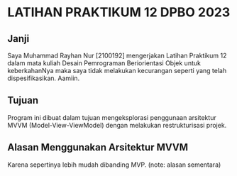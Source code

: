 # LATIHAN PRAKTIKUM 12 DPBO 2023

## Janji
Saya Muhammad Rayhan Nur [2100192] mengerjakan Latihan Praktikum 12 dalam mata kuliah Desain Pemrograman Beriorientasi Objek untuk keberkahanNya maka saya tidak melakukan kecurangan seperti yang telah dispesifikasikan. Aamiin.

## Tujuan
Program ini dibuat dalam tujuan mengeksplorasi penggunaan arsitektur MVVM (Model-View-ViewModel) dengan melakukan restrukturisasi projek.

## Alasan Menggunakan Arsitektur MVVM
Karena sepertinya lebih mudah dibanding MVP. (note: alasan sementara)
